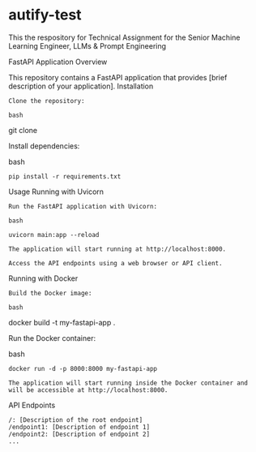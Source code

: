 # autify-test
This the respository for Technical Assignment for the Senior Machine Learning Engineer, LLMs &amp; Prompt Engineering





FastAPI Application
Overview

This repository contains a FastAPI application that provides [brief description of your application].
Installation

    Clone the repository:

    bash

git clone <repository-url>

Install dependencies:

bash

    pip install -r requirements.txt

Usage
Running with Uvicorn

    Run the FastAPI application with Uvicorn:

    bash

    uvicorn main:app --reload

    The application will start running at http://localhost:8000.

    Access the API endpoints using a web browser or API client.

Running with Docker

    Build the Docker image:

    bash

docker build -t my-fastapi-app .

Run the Docker container:

bash

    docker run -d -p 8000:8000 my-fastapi-app

    The application will start running inside the Docker container and will be accessible at http://localhost:8000.

API Endpoints

    /: [Description of the root endpoint]
    /endpoint1: [Description of endpoint 1]
    /endpoint2: [Description of endpoint 2]
    ...


